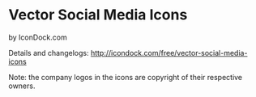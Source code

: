 Vector Social Media Icons
=========================

by IconDock.com

Details and changelogs: http://icondock.com/free/vector-social-media-icons

Note: the company logos in the icons are copyright of their respective owners.
